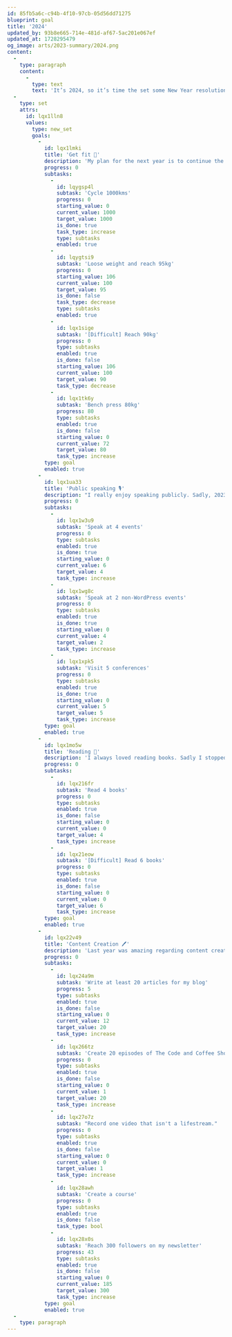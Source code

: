 ```yaml
---
id: 85fb5a6c-c94b-4f10-97cb-05d56dd71275
blueprint: goal
title: '2024'
updated_by: 93b8e665-714e-481d-af67-5ac201e067ef
updated_at: 1728295479
og_image: arts/2023-summary/2024.png
content:
  -
    type: paragraph
    content:
      -
        type: text
        text: 'It’s 2024, so it’s time the set some New Year resolutions.'
  -
    type: set
    attrs:
      id: lqx1lln8
      values:
        type: new_set
        goals:
          -
            id: lqx1lmki
            title: 'Get fit 💪'
            description: 'My plan for the next year is to continue the path I already started in 2023, but this time focus a bit more on visible results.'
            progress: 0
            subtasks:
              -
                id: lqygsp4l
                subtask: 'Cycle 1000kms'
                progress: 0
                starting_value: 0
                current_value: 1000
                target_value: 1000
                is_done: true
                task_type: increase
                type: subtasks
                enabled: true
              -
                id: lqygtsi9
                subtask: 'Loose weight and reach 95kg'
                progress: 0
                starting_value: 106
                current_value: 100
                target_value: 95
                is_done: false
                task_type: decrease
                type: subtasks
                enabled: true
              -
                id: lqx1sige
                subtask: '[Difficult] Reach 90kg'
                progress: 0
                type: subtasks
                enabled: true
                is_done: false
                starting_value: 106
                current_value: 100
                target_value: 90
                task_type: decrease
              -
                id: lqx1tk6y
                subtask: 'Bench press 80kg'
                progress: 80
                type: subtasks
                enabled: true
                is_done: false
                starting_value: 0
                current_value: 72
                target_value: 80
                task_type: increase
            type: goal
            enabled: true
          -
            id: lqx1ua33
            title: 'Public speaking 🎙️'
            description: "I really enjoy speaking publicly. Sadly, 2023 wasn't my year. In 2024 I hope it will get better."
            progress: 0
            subtasks:
              -
                id: lqx1w3u9
                subtask: 'Speak at 4 events'
                progress: 0
                type: subtasks
                enabled: true
                is_done: true
                starting_value: 0
                current_value: 6
                target_value: 4
                task_type: increase
              -
                id: lqx1wg8c
                subtask: 'Speak at 2 non-WordPress events'
                progress: 0
                type: subtasks
                enabled: true
                is_done: true
                starting_value: 0
                current_value: 4
                target_value: 2
                task_type: increase
              -
                id: lqx1xpk5
                subtask: 'Visit 5 conferences'
                progress: 0
                type: subtasks
                enabled: true
                is_done: true
                starting_value: 0
                current_value: 5
                target_value: 5
                task_type: increase
            type: goal
            enabled: true
          -
            id: lqx1mo5w
            title: 'Reading 📖'
            description: 'I always loved reading books. Sadly I stopped reading them lately. Time to change it.'
            progress: 0
            subtasks:
              -
                id: lqx216fr
                subtask: 'Read 4 books'
                progress: 0
                type: subtasks
                enabled: true
                is_done: false
                starting_value: 0
                current_value: 0
                target_value: 4
                task_type: increase
              -
                id: lqx21eow
                subtask: '[Difficult] Read 6 books'
                progress: 0
                type: subtasks
                enabled: true
                is_done: false
                starting_value: 0
                current_value: 0
                target_value: 6
                task_type: increase
            type: goal
            enabled: true
          -
            id: lqx22v49
            title: 'Content Creation 🖊️'
            description: 'Last year was amazing regarding content creation. This year I hope will be as good as it was or better,'
            progress: 0
            subtasks:
              -
                id: lqx24a9m
                subtask: 'Write at least 20 articles for my blog'
                progress: 5
                type: subtasks
                enabled: true
                is_done: false
                starting_value: 0
                current_value: 12
                target_value: 20
                task_type: increase
              -
                id: lqx266tz
                subtask: 'Create 20 episodes of The Code and Coffee Show'
                progress: 0
                type: subtasks
                enabled: true
                is_done: false
                starting_value: 0
                current_value: 1
                target_value: 20
                task_type: increase
              -
                id: lqx27o7z
                subtask: "Record one video that isn't a lifestream."
                progress: 0
                type: subtasks
                enabled: true
                is_done: false
                starting_value: 0
                current_value: 0
                target_value: 1
                task_type: increase
              -
                id: lqx28awh
                subtask: 'Create a course'
                progress: 0
                type: subtasks
                enabled: true
                is_done: false
                task_type: bool
              -
                id: lqx28x0s
                subtask: 'Reach 300 followers on my newsletter'
                progress: 43
                type: subtasks
                enabled: true
                is_done: false
                starting_value: 0
                current_value: 185
                target_value: 300
                task_type: increase
            type: goal
            enabled: true
  -
    type: paragraph
---
```

